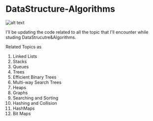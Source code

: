 # DataStructure-Algorithms

![alt text](https://cdn-images-1.medium.com/max/1000/0*VipVYAeCBQSqs3NC.jpg)


I'll be updating the code related to all the topic that I'll encounter while studing DataStrucutre&Algorithms. 

Related Topics as 
01. Linked Lists 
02. Stacks
03. Queues
04. Trees
05. Efficient Binary Trees
06. Multi-way Search Trees
07. Heaps
08. Graphs
09. Searching and Sorting
10. Hashing and Collision
11. HashMaps
12. Bit Maps
